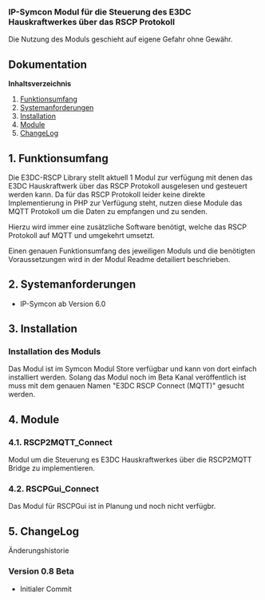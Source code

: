 ### IP-Symcon Modul für die Steuerung des E3DC Hauskraftwerkes über das RSCP Protokoll
 
Die Nutzung des Moduls geschieht auf eigene Gefahr ohne Gewähr.

## Dokumentation

**Inhaltsverzeichnis**

1. [Funktionsumfang](#1-funktionsumfang) 
2. [Systemanforderungen](#2-systemanforderungen)
3. [Installation](#3-installation)
4. [Module](#4-module)
5. [ChangeLog](#5-changelog)

## 1. Funktionsumfang
Die E3DC-RSCP Library stellt aktuell 1 Modul zur verfügung mit denen das E3DC Hauskraftwerk über das RSCP Protokoll ausgelesen und gesteuert werden kann. Da für das RSCP Protokoll leider keine direkte Implementierung in PHP zur Verfügung steht, nutzen diese Module das MQTT Protokoll um die Daten zu empfangen und zu senden.

Hierzu wird immer eine zusätzliche Software benötigt, welche das RSCP Protokoll auf MQTT und umgekehrt umsetzt.

Einen genauen Funktionsumfang des jeweiligen Moduls und die benötigten Voraussetzungen wird in der Modul Readme detailiert beschrieben.

## 2. Systemanforderungen
- IP-Symcon ab Version 6.0

## 3. Installation

### Installation des Moduls
Das Modul ist im Symcon Modul Store verfügbar und kann von dort einfach installiert werden. Solang das Modul noch im Beta Kanal veröffentlich ist muss mit dem genauen Namen "E3DC RSCP Connect (MQTT)" gesucht werden.

## 4. Module

### 4.1. RSCP2MQTT_Connect
Modul um die Steuerung es E3DC Hauskraftwerkes über die RSCP2MQTT Bridge zu implementieren.

### 4.2. RSCPGui_Connect
Das Modul für RSCPGui ist in Planung und noch nicht verfügbr.		

## 5. ChangeLog
Änderungshistorie

### Version 0.8 Beta
* Initialer Commit
  
